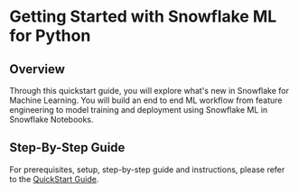 # Getting Started with Snowflake ML for Python

## Overview
Through this quickstart guide, you will explore what's new in Snowflake for Machine Learning. You will build an end to end ML workflow from feature engineering to model training and deployment using Snowflake ML in Snowflake Notebooks.

## Step-By-Step Guide
For prerequisites, setup, step-by-step guide and instructions, please refer to the [QuickStart Guide](https://quickstarts.snowflake.com/guide/intro_to_machine_learning_with_snowpark_ml_for_python/index.html?index=..%2F..index#0).

